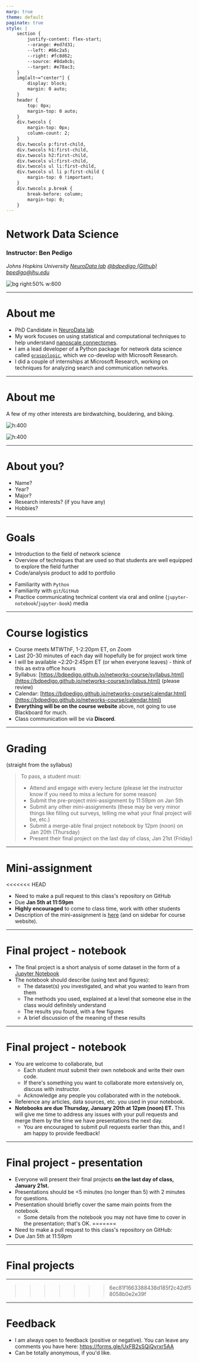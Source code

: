 ```yaml
---
marp: true
theme: default
paginate: true
style: |
    section {
        justify-content: flex-start;
        --orange: #ed7d31;
        --left: #66c2a5;
        --right: #fc8d62;
        --source: #8da0cb;
        --target: #e78ac3;
    }
    img[alt~="center"] {
        display: block;
        margin: 0 auto;
    }
    header {
        top: 0px;
        margin-top: 0 auto;
    }
    div.twocols {
        margin-top: 0px;
        column-count: 2;
    }
    div.twocols p:first-child,
    div.twocols h1:first-child,
    div.twocols h2:first-child,
    div.twocols ul:first-child,
    div.twocols ul li:first-child,
    div.twocols ul li p:first-child {
        margin-top: 0 !important;
    }
    div.twocols p.break {
        break-before: column;
        margin-top: 0;
    }
---
```



# Network Data Science


### Instructor: Ben Pedigo

_Johns Hopkins University_
_[NeuroData lab](https://neurodata.io/)_
[_@bdpedigo (Github)_](https://github.com/bdpedigo)
[_bpedigo@jhu.edu_](mailto:bpedigo@jhu.edu)

![bg right:50% w:600](./slide_images/hemibrain-layout.png)

---
# About me
- PhD Candidate in [NeuroData lab](https://neurodata.io/)
- My work focuses on using statistical and computational techniques to help understand [nanoscale connectomes](https://www.nature.com/articles/d41586-019-02208-0).
- I am a lead developer of a Python package for network data science called [`graspologic`](https://github.com/microsoft/graspologic), which we co-develop with Microsoft Research.
- I did a couple of internships at Microsoft Research, working on techniques for analyzing search and communication networks. 

---
# About me

A few of my other interests are birdwatching, bouldering, and biking.

<div class="twocols">

![h:400](slide_images/horned-lark.jpeg)

<p class="break"></p>

![h:400](./slide_images/eastern-bluebird.jpeg)

</div>


---
# About you?
- Name?
- Year?
- Major?
- Research interests? (if you have any)
- Hobbies?

---
# Goals

<div class="twocols">

- Introduction to the field of network science
- Overview of techniques that are used so that students are well equipped to explore the field further
- Code/analysis product to add to portfolio

<p class="break"></p>

- Familiarity with `Python`
- Familiarity with `git`/`GitHub`
- Practice communicating technical content via oral and online (`jupyter-notebook`/`jupyter-book`) media

</div>

---
# Course logistics

- Course meets MTWThF, 1-2:20pm ET, on Zoom
- Last 20-30 minutes of each day will hopefully be for project work time
- I will be available ~2:20-2:45pm ET (or when everyone leaves) - think of this as extra office hours
- Syllabus: [https://bdpedigo.github.io/networks-course/syllabus.html](https://bdpedigo.github.io/networks-course/syllabus.html) (please review)
- Calendar: [https://bdpedigo.github.io/networks-course/calendar.html](https://bdpedigo.github.io/networks-course/calendar.html)
- **Everything will be on the course website** above, not going to use Blackboard for much.
- Class communication will be via **Discord**.

---
# Grading
(straight from the syllabus)
> To pass, a student must: 
> - Attend and engage with every lecture (please let the instructor know if you need to miss a lecture for some reason)
> - Submit the pre-project mini-assignment by 11:59pm on Jan 5th
> - Submit any other mini-assignments (these may be very minor things like filling out surveys, telling me what your final project will be, etc.)
> - Submit a merge-able final project notebook by 12pm (noon) on Jan 20th (Thursday)
> - Present their final project on the last day of class, Jan 21st (Friday)

---
# Mini-assignment
<<<<<<< HEAD
- Need to make a pull request to this class's repository on GitHub
- Due **Jan 5th at 11:59pm**
- **Highly encouraged** to come to class time, work with other students
- Description of the mini-assignment is [here](https://bdpedigo.github.io/networks-course/mini_assignment.html) (and on sidebar for course website).
  
---
# Final project - notebook
- The final project is a short analysis of some dataset in the form of a [Jupyter Notebook](https://jupyter.org/)
- The notebook should describe (using text and figures):
   - The dataset(s) you investigated, and what you wanted to learn from them
   - The methods you used, explained at a level that someone else in the class would definitely understand
   - The results you found, with a few figures
   - A brief discussion of the meaning of these results

---
# Final project - notebook
- You are welcome to collaborate, but 
   - Each student must submit their own notebook and write their own code. 
   - If there's something you want to collaborate more extensively on, discuss with instructor. 
   - Acknowledge any people you collaborated with in the notebook.
- Reference any articles, data sources, etc. you used in your notebook.
- **Notebooks are due Thursday, January 20th at 12pm (noon) ET.** This will give me time to address any issues with your pull requests and merge them by the time we have presentations the next day.
   - You are encouraged to submit pull requests earlier than this, and I am happy to provide feedback! 

---
# Final project - presentation
- Everyone will present their final projects **on the last day of class, January 21st.**
- Presentations should be <5 minutes (no longer than 5) with 2 minutes for questions.
- Presentation should briefly cover the same main points from the notebook. 
   - Some details from the notebook you may not have time to cover in the presentation; that's OK.
=======
- Need to make a pull request to this class's repository on GitHub: []()
- Due Jan 5th at 11:59pm

---
# Final projects



--- 

>>>>>>> 6ec81f1663388438d185f2c42df58058b0e2e39f

--- 
# Feedback
- I am always open to feedback (positive or negative). You can leave any comments you have here: https://forms.gle/UxFB2sSQiQyrxr5AA
- Can be totally anonymous, if you'd like.